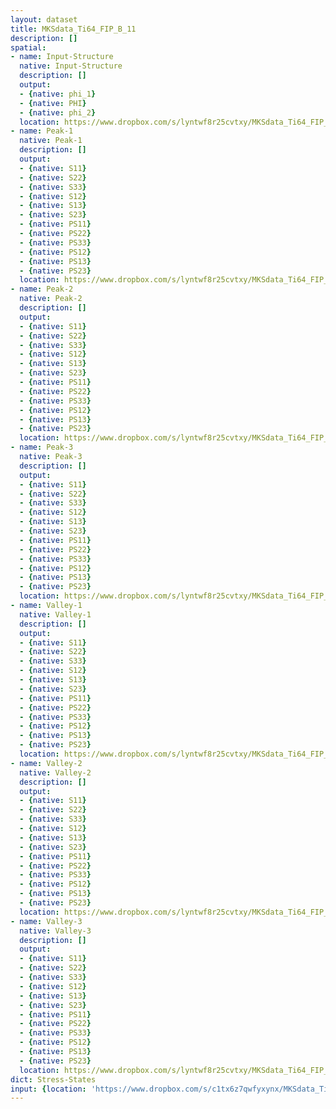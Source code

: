 ```yaml
---
layout: dataset
title: MKSdata_Ti64_FIP_B_11
description: []
spatial:
- name: Input-Structure
  native: Input-Structure
  description: []
  output:
  - {native: phi_1}
  - {native: PHI}
  - {native: phi_2}
  location: https://www.dropbox.com/s/lyntwf8r25cvtxy/MKSdata_Ti64_FIP_B_11.h5
- name: Peak-1
  native: Peak-1
  description: []
  output:
  - {native: S11}
  - {native: S22}
  - {native: S33}
  - {native: S12}
  - {native: S13}
  - {native: S23}
  - {native: PS11}
  - {native: PS22}
  - {native: PS33}
  - {native: PS12}
  - {native: PS13}
  - {native: PS23}
  location: https://www.dropbox.com/s/lyntwf8r25cvtxy/MKSdata_Ti64_FIP_B_11.h5
- name: Peak-2
  native: Peak-2
  description: []
  output:
  - {native: S11}
  - {native: S22}
  - {native: S33}
  - {native: S12}
  - {native: S13}
  - {native: S23}
  - {native: PS11}
  - {native: PS22}
  - {native: PS33}
  - {native: PS12}
  - {native: PS13}
  - {native: PS23}
  location: https://www.dropbox.com/s/lyntwf8r25cvtxy/MKSdata_Ti64_FIP_B_11.h5
- name: Peak-3
  native: Peak-3
  description: []
  output:
  - {native: S11}
  - {native: S22}
  - {native: S33}
  - {native: S12}
  - {native: S13}
  - {native: S23}
  - {native: PS11}
  - {native: PS22}
  - {native: PS33}
  - {native: PS12}
  - {native: PS13}
  - {native: PS23}
  location: https://www.dropbox.com/s/lyntwf8r25cvtxy/MKSdata_Ti64_FIP_B_11.h5
- name: Valley-1
  native: Valley-1
  description: []
  output:
  - {native: S11}
  - {native: S22}
  - {native: S33}
  - {native: S12}
  - {native: S13}
  - {native: S23}
  - {native: PS11}
  - {native: PS22}
  - {native: PS33}
  - {native: PS12}
  - {native: PS13}
  - {native: PS23}
  location: https://www.dropbox.com/s/lyntwf8r25cvtxy/MKSdata_Ti64_FIP_B_11.h5
- name: Valley-2
  native: Valley-2
  description: []
  output:
  - {native: S11}
  - {native: S22}
  - {native: S33}
  - {native: S12}
  - {native: S13}
  - {native: S23}
  - {native: PS11}
  - {native: PS22}
  - {native: PS33}
  - {native: PS12}
  - {native: PS13}
  - {native: PS23}
  location: https://www.dropbox.com/s/lyntwf8r25cvtxy/MKSdata_Ti64_FIP_B_11.h5
- name: Valley-3
  native: Valley-3
  description: []
  output:
  - {native: S11}
  - {native: S22}
  - {native: S33}
  - {native: S12}
  - {native: S13}
  - {native: S23}
  - {native: PS11}
  - {native: PS22}
  - {native: PS33}
  - {native: PS12}
  - {native: PS13}
  - {native: PS23}
  location: https://www.dropbox.com/s/lyntwf8r25cvtxy/MKSdata_Ti64_FIP_B_11.h5
dict: Stress-States
input: {location: 'https://www.dropbox.com/s/c1tx6z7qwfyxynx/MKSdata_Ti64_FIP_B_11.mat'}
---
```

